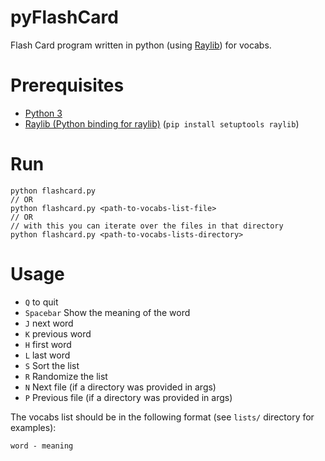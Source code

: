 # pyFlashCard
Flash Card program written in python (using [Raylib](https://www.raylib.com/)) for vocabs.

# Prerequisites
- [Python 3](https://www.python.org/downloads/)
- [Raylib (Python binding for raylib)](https://pypi.org/project/raylib/) (`pip install setuptools raylib`)

# Run
```
python flashcard.py
// OR
python flashcard.py <path-to-vocabs-list-file>
// OR
// with this you can iterate over the files in that directory
python flashcard.py <path-to-vocabs-lists-directory>
```

# Usage
- `Q` to quit
- `Spacebar` Show the meaning of the word
- `J` next word
- `K` previous word
- `H` first word
- `L` last word
- `S` Sort the list
- `R` Randomize the list
- `N` Next file (if a directory was provided in args)
- `P` Previous file (if a directory was provided in args)

The vocabs list should be in the following format (see `lists/` directory for examples):
```
word - meaning
```
